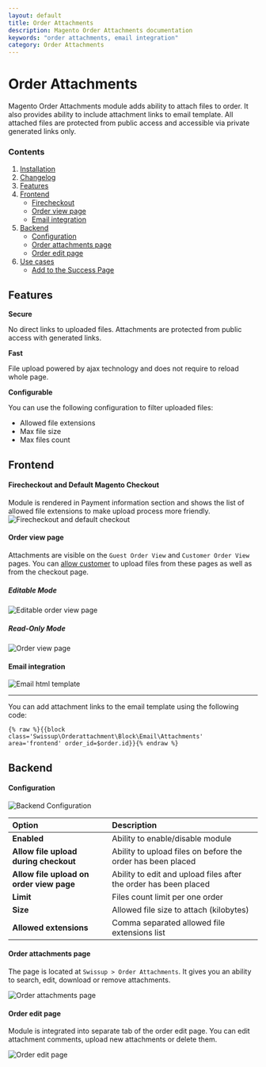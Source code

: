 ```yaml
---
layout: default
title: Order Attachments
description: Magento Order Attachments documentation
keywords: "order attachments, email integration"
category: Order Attachments
---
```


# Order Attachments

Magento Order Attachments module adds ability to attach files to order. It also
provides ability to include attachment links to email template. All attached
files are protected from public access and accessible via private generated
links only.

### Contents

 1. [Installation](installation/)
 1. [Changelog](changelog/)
 2. [Features](#features)
 3. [Frontend](#frontend)
    - [Firecheckout](#firecheckout)
    - [Order view page](#order-view-page)
    - [Email integration](#email-integration)
 4. [Backend](#backend)
    - [Configuration](#configuration)
    - [Order attachments page](#order-attachments-page)
    - [Order edit page](#order-edit-page)
 5. [Use cases](use-cases/)
     -  [Add to the Success Page](use-cases/#add-to-the-success-page)

## Features

**Secure**

No direct links to uploaded files. Attachments are protected from public access
with generated links.

**Fast**

File upload powered by ajax technology and does not require to reload whole page.

**Configurable**

You can use the following configuration to filter uploaded files:

 - Allowed file extensions
 - Max file size
 - Max files count

## Frontend

#### Firecheckout and Default Magento Checkout
Module is rendered in Payment information section and shows the list of allowed
file extensions to make upload process more friendly.
![Firecheckout and default checkout](/images/m2/orderattachment/checkout.png)

#### Order view page
Attachments are visible on the `Guest Order View` and `Customer Order View` pages.
You can [allow customer](#configuration) to upload files from these pages as well as from the
checkout page.

##### Editable Mode

![Editable order view page](/images/m2/orderattachment/edit_view.png)

##### Read-Only Mode

![Order view page](/images/m2/orderattachment/read_view.png)

#### Email integration
![Email html template](/images/m2/orderattachment/email.png)

- - -

You can add attachment links to the email template using the following code:

```
{% raw %}{{block class='Swissup\Orderattachment\Block\Email\Attachments' area='frontend' order_id=$order.id}}{% endraw %}
```

## Backend

#### Configuration

![Backend Configuration](/images/m2/orderattachment/config.png)

Option | Description
:------|:-----------
**Enabled** | Ability to enable/disable module
**Allow file upload during checkout** | Ability to upload files on before the order has been placed
**Allow file upload on order view page** | Ability to edit and upload files after the order has been placed
**Limit** | Files count limit per one order
**Size** | Allowed file size to attach (kilobytes)
**Allowed extensions** | Comma separated allowed file extensions list

#### Order attachments page
The page is located at `Swissup > Order Attachments`. It gives you
an ability to search, edit, download or remove attachments.

![Order attachments page](/images/m2/orderattachment/attachment_grid.png)

#### Order edit page
Module is integrated into separate tab of the order edit page. You can
edit attachment comments, upload new attachments or delete them.

![Order edit page](/images/m2/orderattachment/admin_order_view.png)
